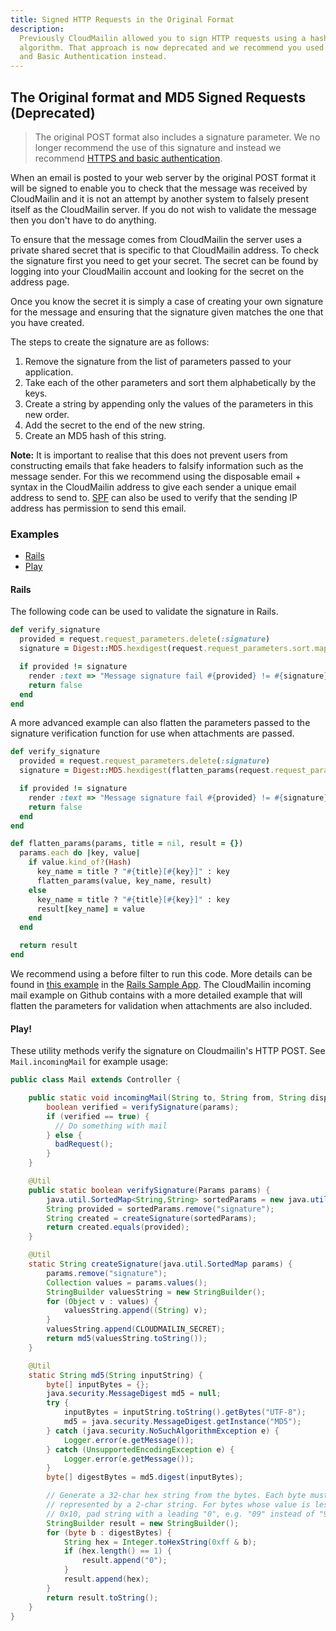 ```yaml
---
title: Signed HTTP Requests in the Original Format
description:
  Previously CloudMailin allowed you to sign HTTP requests using a hash based
  algorithm. That approach is now deprecated and we recommend you used HTTPS
  and Basic Authentication instead.
---
```


## The Original format and MD5 Signed Requests (Deprecated)

> The original POST format also includes a signature parameter. We no longer
> recommend the use of this signature and instead we recommend
> [HTTPS and basic authentication].

[HTTPS and basic authentication]: /receiving_email/securing_your_email_url_target/

When an email is posted to your web server by the original POST format it will
be signed to enable you to check that the message was received by CloudMailin
and it is not an attempt by another system to falsely present itself as the
CloudMailin server. If you do not wish to validate the message then you don't
have to do anything.

To ensure that the message comes from CloudMailin the server uses a private
shared secret that is specific to that CloudMailin address. To check the
signature first you need to get your secret. The secret can be found by logging
into your CloudMailin account and looking for the secret on the address page.

Once you know the secret it is simply a case of creating your own signature for
the message and ensuring that the signature given matches the one that you have
created.

The steps to create the signature are as follows:

  1. Remove the signature from the list of parameters passed to your application.
  2. Take each of the other parameters and sort them alphabetically by the keys.
  3. Create a string by appending only the values of the parameters in this new order.
  4. Add the secret to the end of the new string.
  5. Create an MD5 hash of this string.

__Note:__ It is important to realise that this does not prevent users from
constructing emails that fake headers to falsify information such as the message
sender. For this we recommend using the disposable email + syntax in the
CloudMailin address to give each sender a unique email address to send to.
[SPF](/features/spf/) can also be used to verify that the sending IP address has
permission to send this email.

### Examples

  * [Rails](#rails)
  * [Play](#play)

#### Rails
The following code can be used to validate the signature in Rails.

```ruby
def verify_signature
  provided = request.request_parameters.delete(:signature)
  signature = Digest::MD5.hexdigest(request.request_parameters.sort.map{|k,v| v}.join + SECRET)

  if provided != signature
    render :text => "Message signature fail #{provided} != #{signature}", :status => 403
    return false
  end
end
```

A more advanced example can also flatten the parameters passed to the signature
verification function for use when attachments are passed.

```ruby
def verify_signature
  provided = request.request_parameters.delete(:signature)
  signature = Digest::MD5.hexdigest(flatten_params(request.request_parameters).sort.map{|k,v| v}.join + SECRET)

  if provided != signature
    render :text => "Message signature fail #{provided} != #{signature}", :status => 403, :content_type => Mime::TEXT.to_s
    return false
  end
end

def flatten_params(params, title = nil, result = {})
  params.each do |key, value|
    if value.kind_of?(Hash)
      key_name = title ? "#{title}[#{key}]" : key
      flatten_params(value, key_name, result)
    else
      key_name = title ? "#{title}[#{key}]" : key
      result[key_name] = value
    end
  end

  return result
end
```

We recommend using a before filter to run this code. More details can be found
in
[this example](https://github.com/CloudMailin/cloudmailin-rails3/blob/master/app/controllers/incoming_mails_controller.rb)
in the [Rails Sample App](https://github.com/CloudMailin/cloudmailin-rails3).
The CloudMailin incoming mail example on Github contains with a more detailed
example that will flatten the parameters for validation when attachments are
also included.

#### Play!

These utility methods verify the signature on Cloudmailin's HTTP POST. See `Mail.incomingMail` for example usage:

```java
public class Mail extends Controller {

    public static void incomingMail(String to, String from, String disposable, List<Map> attachments) {
        boolean verified = verifySignature(params);
        if (verified == true) {
          // Do something with mail
        } else {
          badRequest();
        }
    }

    @Util
    public static boolean verifySignature(Params params) {
        java.util.SortedMap<String,String> sortedParams = new java.util.TreeMap<String,String>(params.allSimple());
        String provided = sortedParams.remove("signature");
        String created = createSignature(sortedParams);
        return created.equals(provided);
    }

    @Util
    static String createSignature(java.util.SortedMap params) {
        params.remove("signature");
        Collection values = params.values();
        StringBuilder valuesString = new StringBuilder();
        for (Object v : values) {
            valuesString.append((String) v);
        }
        valuesString.append(CLOUDMAILIN_SECRET);
        return md5(valuesString.toString());
    }

    @Util
    static String md5(String inputString) {
        byte[] inputBytes = {};
        java.security.MessageDigest md5 = null;
        try {
            inputBytes = inputString.toString().getBytes("UTF-8");
            md5 = java.security.MessageDigest.getInstance("MD5");
        } catch (java.security.NoSuchAlgorithmException e) {
            Logger.error(e.getMessage());
        } catch (UnsupportedEncodingException e) {
            Logger.error(e.getMessage());
        }
        byte[] digestBytes = md5.digest(inputBytes);

        // Generate a 32-char hex string from the bytes. Each byte must be
        // represented by a 2-char string. For bytes whose value is less than
        // 0x10, pad string with a leading "0", e.g. "09" instead of "9"
        StringBuilder result = new StringBuilder();
        for (byte b : digestBytes) {
            String hex = Integer.toHexString(0xff & b);
            if (hex.length() == 1) {
                result.append("0");
            }
            result.append(hex);
        }
        return result.toString();
    }
}
```
